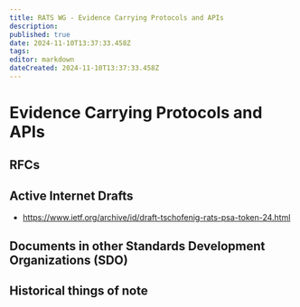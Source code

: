 ```yaml
---
title: RATS WG - Evidence Carrying Protocols and APIs
description:
published: true
date: 2024-11-10T13:37:33.458Z
tags:
editor: markdown
dateCreated: 2024-11-10T13:37:33.458Z
---
```


# Evidence Carrying Protocols and APIs

## RFCs

## Active Internet Drafts

* https://www.ietf.org/archive/id/draft-tschofenig-rats-psa-token-24.html

## Documents in other Standards Development Organizations (SDO)

## Historical things of note

